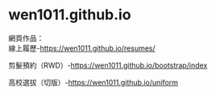 # wen1011.github.io
網頁作品：<br>
線上履歷-https://wen1011.github.io/resumes/

剪髮預約（RWD）-https://wen1011.github.io/bootstrap/index

高校選拔（切版）-https://wen1011.github.io/uniform

